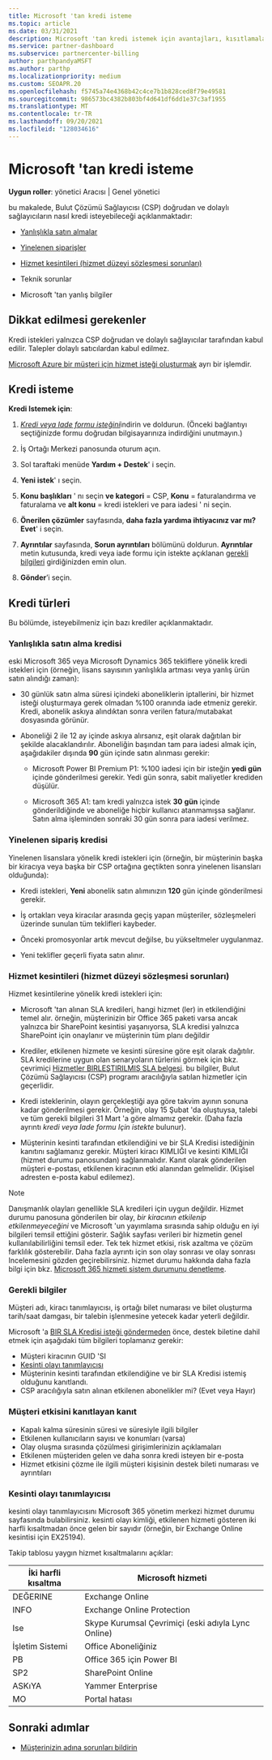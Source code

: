 ```yaml
---
title: Microsoft 'tan kredi isteme
ms.topic: article
ms.date: 03/31/2021
description: Microsoft 'tan kredi istemek için avantajları, kısıtlamaları ve yordamları öğrenin.
ms.service: partner-dashboard
ms.subservice: partnercenter-billing
author: parthpandyaMSFT
ms.author: parthp
ms.localizationpriority: medium
ms.custom: SEOAPR.20
ms.openlocfilehash: f5745a74e4368b42c4ce7b1b828ced8f79e49581
ms.sourcegitcommit: 986573bc4382b803bf4d641df6dd1e37c3af1955
ms.translationtype: MT
ms.contentlocale: tr-TR
ms.lasthandoff: 09/20/2021
ms.locfileid: "128034616"
---
```

# <a name="how-and-when-to-request-a-credit-from-microsoft"></a>Microsoft 'tan kredi isteme

**Uygun roller**: yönetici Aracısı | Genel yönetici

bu makalede, Bulut Çözümü Sağlayıcısı (CSP) doğrudan ve dolaylı sağlayıcıların nasıl kredi isteyebileceği açıklanmaktadır:

- [Yanlışlıkla satın almalar](#accidental-purchase-credit)

- [Yinelenen siparişler](#duplicate-orders-credit)

- [Hizmet kesintileri (hizmet düzeyi sözleşmesi sorunları)](#service-outages-service-level-agreement-issues)

- Teknik sorunlar

- Microsoft 'tan yanlış bilgiler

## <a name="considerations"></a>Dikkat edilmesi gerekenler

Kredi istekleri yalnızca CSP doğrudan ve dolaylı sağlayıcılar tarafından kabul edilir. Talepler dolaylı satıcılardan kabul edilmez.

[Microsoft Azure bir müşteri için hizmet isteği oluşturmak](/partner-center/report-problems-on-behalf-of-a-customer) ayrı bir işlemdir.

## <a name="requesting-a-credit"></a>Kredi isteme

**Kredi Istemek için**:

1. [*Kredi veya Iade formu isteğini*](https://query.prod.cms.rt.microsoft.com/cms/api/am/binary/RE3eWCb)indirin ve doldurun. (Önceki bağlantıyı seçtiğinizde formu doğrudan bilgisayarınıza indirdiğini unutmayın.)

1. İş Ortağı Merkezi panosunda oturum açın.

1. Sol taraftaki menüde **Yardım + Destek**' i seçin.

1. **Yeni istek**' ı seçin.

1. **Konu başlıkları** ' nı seçin **ve kategori** = CSP, **Konu** = faturalandırma ve faturalama ve **alt konu** = kredi istekleri ve para iadesi ' ni seçin.

1. **Önerilen çözümler** sayfasında, **daha fazla yardıma ihtiyacınız var mı?** **Evet**' i seçin.

1. **Ayrıntılar** sayfasında, **Sorun ayrıntıları** bölümünü doldurun. **Ayrıntılar** metin kutusunda, kredi veya iade formu için istekte açıklanan [gerekli bilgileri](/partner-center/request-credit#required-information) girdiğinizden emin olun.
1. **Gönder**’i seçin.

## <a name="types-of-credits"></a>Kredi türleri

Bu bölümde, isteyebilmeniz için bazı krediler açıklanmaktadır.

### <a name="accidental-purchase-credit"></a>Yanlışlıkla satın alma kredisi

eski Microsoft 365 veya Microsoft Dynamics 365 tekliflere yönelik kredi istekleri için (örneğin, lisans sayısının yanlışlıkla artması veya yanlış ürün satın alındığı zaman):

- 30 günlük satın alma süresi içindeki aboneliklerin iptallerini, bir hizmet isteği oluşturmaya gerek olmadan %100 oranında iade etmeniz gerekir. Kredi, abonelik askıya alındıktan sonra verilen fatura/mutabakat dosyasında görünür.

- Aboneliği 2 ile 12 ay içinde askıya alırsanız, eşit olarak dağıtılan bir şekilde alacaklandırılır. Aboneliğin başından tam para iadesi almak için, aşağıdakiler dışında **90** gün içinde satın alınması gerekir:

  - Microsoft Power BI Premium P1: %100 iadesi için bir isteğin **yedi gün** içinde gönderilmesi gerekir. Yedi gün sonra, sabit maliyetler krediden düşülür.

  - Microsoft 365 A1: tam kredi yalnızca istek **30** **gün** içinde gönderildiğinde ve aboneliğe hiçbir kullanıcı atanmamışsa sağlanır. Satın alma işleminden sonraki 30 gün sonra para iadesi verilmez.

### <a name="duplicate-orders-credit"></a>Yinelenen sipariş kredisi

Yinelenen lisanslara yönelik kredi istekleri için (örneğin, bir müşterinin başka bir kiracıya veya başka bir CSP ortağına geçtikten sonra yinelenen lisansları olduğunda):

- Kredi istekleri, **Yeni** abonelik satın alımınızın **120** gün içinde gönderilmesi gerekir.

- İş ortakları veya kiracılar arasında geçiş yapan müşteriler, sözleşmeleri üzerinde sunulan tüm teklifleri kaybeder.

- Önceki promosyonlar artık mevcut değilse, bu yükseltmeler uygulanmaz.

- Yeni teklifler geçerli fiyata satın alınır.

### <a name="service-outages-service-level-agreement-issues"></a>Hizmet kesintileri (hizmet düzeyi sözleşmesi sorunları)

Hizmet kesintilerine yönelik kredi istekleri için:

- Microsoft 'tan alınan SLA kredileri, hangi hizmet (ler) in etkilendiğini temel alır. örneğin, müşterinizin bir Office 365 paketi varsa ancak yalnızca bir SharePoint kesintisi yaşanıyorsa, SLA kredisi yalnızca SharePoint için onaylanır ve müşterinin tüm planı değildir
- Krediler, etkilenen hizmete ve kesinti süresine göre eşit olarak dağıtılır. SLA kredilerine uygun olan senaryoların türlerini görmek için bkz. çevrimiçi [Hizmetler BIRLEŞTIRILMIŞ SLA belgesi](https://www.microsoft.com/licensing/docs/view/Service-Level-Agreements-SLA-for-Online-Services). bu bilgiler, Bulut Çözümü Sağlayıcısı (CSP) programı aracılığıyla satılan hizmetler için geçerlidir.
- Kredi isteklerinin, olayın gerçekleştiği aya göre takvim ayının sonuna kadar gönderilmesi gerekir. Örneğin, olay 15 Şubat 'da oluştuysa, talebi ve tüm gerekli bilgileri 31 Mart 'a göre almamız gerekir. (Daha fazla ayrıntı *kredi veya Iade formu Için istekte* bulunur).

- Müşterinin kesinti tarafından etkilendiğini ve bir SLA Kredisi istediğinin kanıtını sağlamanız gerekir. Müşteri kiracı KIMLIĞI ve kesinti KIMLIĞI (hizmet durumu panosundan) sağlanmalıdır. Kanıt olarak gönderilen müşteri e-postası, etkilenen kiracının etki alanından gelmelidir. (Kişisel adresten e-posta kabul edilemez).

> [!NOTE]
> Danışmanlık olayları genellikle SLA kredileri için uygun değildir. Hizmet durumu panosuna gönderilen bir olay, *bir kiracının etkilenip etkilenmeyeceğini* ve Microsoft 'un yayımlama sırasında sahip olduğu en iyi bilgileri temsil ettiğini gösterir. Sağlık sayfası verileri bir hizmetin genel kullanılabilirliğini temsil eder. Tek tek hizmet etkisi, risk azaltma ve çözüm farklılık gösterebilir. Daha fazla ayrıntı için son olay sonrası ve olay sonrası Incelemesini gözden geçirebilirsiniz. hizmet durumu hakkında daha fazla bilgi için bkz. [Microsoft 365 hizmeti sistem durumunu denetleme](/microsoft-365/enterprise/view-service-health).

### <a name="required-information"></a>Gerekli bilgiler

Müşteri adı, kiracı tanımlayıcısı, iş ortağı bilet numarası ve bilet oluşturma tarih/saat damgası, bir talebin işlenmesine yetecek kadar yeterli değildir.

Microsoft 'a [BIR SLA Kredisi isteği göndermeden](https://www.microsoft.com/licensing/docs/view/Service-Level-Agreements-SLA-for-Online-Services) önce, destek biletine dahil etmek için aşağıdaki tüm bilgileri toplamanız gerekir:

- Müşteri kiracının GUID 'SI
- [Kesinti olayı tanımlayıcısı](#outage-incident-identifier)
- Müşterinin kesinti tarafından etkilendiğine ve bir SLA Kredisi istemiş olduğunu kanıtlandı.
- CSP aracılığıyla satın alınan etkilenen abonelikler mi? (Evet veya Hayır)

### <a name="evidence-that-proves-customer-impact"></a>Müşteri etkisini kanıtlayan kanıt

- Kapalı kalma süresinin süresi ve süresiyle ilgili bilgiler
- Etkilenen kullanıcıların sayısı ve konumları (varsa)
- Olay oluşma sırasında çözülmesi girişimlerinizin açıklamaları
- Etkilenen müşteriden gelen ve daha sonra kredi isteyen bir e-posta
- Hizmet etkisini çözme ile ilgili müşteri kişisinin destek bileti numarası ve ayrıntıları

### <a name="outage-incident-identifier"></a>Kesinti olayı tanımlayıcısı

kesinti olayı tanımlayıcısını Microsoft 365 yönetim merkezi hizmet durumu sayfasında bulabilirsiniz. kesinti olayı kimliği, etkilenen hizmeti gösteren iki harfli kısaltmadan önce gelen bir sayıdır (örneğin, bir Exchange Online kesintisi için EX25194).

Takip tablosu yaygın hizmet kısaltmalarını açıklar:

| İki harfli kısaltma | Microsoft hizmeti |
| ----------------------- | ----------------- |
| DEĞERINE | Exchange Online |
| INFO | Exchange Online Protection |
| Ise | Skype Kurumsal Çevrimiçi (eski adıyla Lync Online) |
| İşletim Sistemi | Office Aboneliğiniz |
| PB | Office 365 için Power BI |
| SP2 | SharePoint Online |
| ASKıYA | Yammer Enterprise |
| MO | Portal hatası |

## <a name="next-steps"></a>Sonraki adımlar

- [Müşterinizin adına sorunları bildirin](report-problems-on-behalf-of-a-customer.md)
